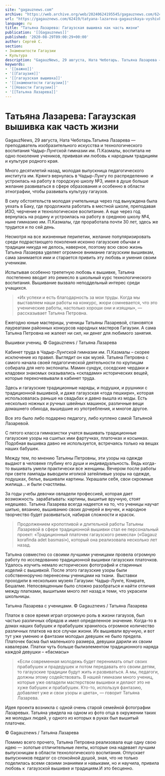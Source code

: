 ```yaml
---
site: "gagauznews.com"
archive: "https://web.archive.org/web/20240624195545/gagauznews.com/62419/tatyana-lazareva-gagauzskaya-vyshivka-kak-chast-zhizni.html"
url: "https://gagauznews.com/62419/tatyana-lazareva-gagauzskaya-vyshivka-kak-chast-zhizni.html"
language: ru
title: "Татьяна Лазарева: Гагаузская вышивка как часть жизни"
publication: '[[Gagauznews]]'
published: '2020-08-29T09:00:29+00:00'
author: Сергей С.
section:
- Знаменитости Гагаузии
- Культура
description: "GagauzNews, 29 августа, Ната Чеботарь. Татьяна Лазарева — преподаватель изобразительного искусства и технологического воспитания Чадыр-Лунгской гимназии им. П.Казмалы, воспитала не одно поколение учеников, прививая им любовь к народным традициям и культуре родного края. Много десятилетий назад, молодая выпускница педагогического института им. Крянгэ вернулась в Чадыр-Лунгу по распределению и устроилась на работу в городскую школу №3, имея в душе больше желание развиваться в сфере образования и особенно в области этнографии, чтобы развивать культуру гагаузов. В силу обстоятельств молодая учительница через год вынуждена была уехать в Баку, где продолжила работать в местной школе, преподавая ИЗО, черчение и технологическое воспитание. А еще через […]"
keywords:
- '[[важно]]'
- '[[Гагаузия]]'
- '[[гагаузская вышивка]]'
- '[[знаменитости гагаузии]]'
- '[[Новости Гагаузии]]'
- '[[Татьяна Лазарева]]'
---
```


# Татьяна Лазарева: Гагаузская вышивка как часть жизни

GagauzNews, 29 августа, Ната Чеботарь.Татьяна Лазарева — преподаватель изобразительного искусства и технологического воспитания Чадыр-Лунгской гимназии им. П.Казмалы, воспитала не одно поколение учеников, прививая им любовь к народным традициям и культуре родного края.

Много десятилетий назад, молодая выпускница педагогического института им. Крянгэ вернулась в Чадыр-Лунгу по распределению  и устроилась на работу в городскую школу №3, имея в душе больше желание развиваться в сфере образования и особенно в области этнографии, чтобы развивать культуру гагаузов.

В силу обстоятельств молодая учительница через год вынуждена была уехать в Баку, где продолжила работать в местной школе, преподавая ИЗО, черчение и технологическое воспитание. А еще через год вернулась на родину и устроилась на работу в среднюю школу №4, ныне гимназию им. П.Казмалы, где проработала почти 30 лет, здесь же трудится и по сей день.

Несмотря на все жизненные перипетии, желание популяризировать среди подрастающего поколения исконно гагаузские обычаи и традиции никуда не делось, наверное, поэтому всю свою жизнь Татьяна Лазаерва уделяет огромное внимание гагаузским вышивкам, сама занимается ими и старается привить эту любовь и умения своим ученикам.

Испытывая особенно трепетную любовь к вышивке, Татьяна  постепенно вводит это ремесло в школьный курс технологического воспитания. Вышивание вызвало неподдельный интерес среди учащихся.

> «Их успехи и есть благодарность за мои труды. Когда мы выставляем наши работы на конкурс, жюри сомневается, что это ученические работы, настолько хороши они и изящны», — рассказывает Татьяна Петровна.

Ежегодно юные мастерицы, ученицы Татьяны Лазаревой, становятся лауреатами районных конкурсов народных мастеров Гагаузии. А сама Татьяна Петровна не жалеет ни сил, ни денег для любимого занятия.

Вышивки учениц. © Gagauznews / Татьяна Лазарева

Кабинет труда в Чадыр-Лунгской гимназии им. П.Казмалы – скорее исключение из правил. Выглядит он как музей. Татьяна Петровна с самого начала своей педагогической деятельности по крупицам собирала для него экспонаты. Мамин сундук, соседские чердаки и кладовки знакомых оказывались «складами» исторических вещей, которые перекочевывали в кабинет труда.

Здесь и гагаузские традиционные наряды, и подушки, и рушники с традиционной вышивкой, и даже гагаузская «года пешкири», которая использовалась раньше на свадьбах и давно вышла из моды. Есть несколько ножных и ручных швейных машинок, различные вещи домашнего обихода, вышедшие из употребления, и многое другое.

Все это было либо подарено педагогу, либо куплено самой Татьяной Лазаревой.

С пятого класса гимназистки учатся вышивать традиционные гагаузские узоры на сшитых ими фартучках, платочках и косынках. Подобная вышивка давно не используется, встречаясь только на вещах наших бабушек.

Между тем, по мнению Татьяны Петровны, эти узоры на одежде выдают в человеке глубину его души и индивидуальность. Ведь когда-то вышивать умели практически все женщины. Вечером после работы при свете лампады выводили иголкой затейливые узоры на одежде, подушках, белье, вышивали картины. Украшали себя, свои скромные жилища… и были счастливы.

За годы учебы девочки овладели профессией, которая дает возможность  зарабатывать: картины, вышитые вручную, стоят недешево. Татьяна Лазарева всегда надеется на то, что ученицы научат шитью, вязанию, вышиванию своих дочерей и внучек, и народное творчество будет развиваться, набирая сложности и красок.

> Продолжением кропотливой и длительной работы Татьяны Лазаревой в сфере традиционной вышивки стал ее персональный проект: «Традиционный платочек гагаузского ремесла» («Gagauz korafinda adet basmasi»), который она реализовала несколько лет назад.

Татьяна совместно со своими лучшими ученицами провела огромную работу по исследованию традиционной вышивки гагаузских платочков. Удалось изучить немало исторических фотографий и старинных изделий с вышивкой. После этого гагаузские узоры были собственноручно перенесены ученицами на ткани.  Выставки проходили в нескольких музеях Гагаузии: Чадыр-Лунге, Комрате, Бешалме. Непосвященным было сложно разобраться и найти отличия между платками, вышитыми много лет назад и теми, что украсили школьницы.

Татьяна Лазарева с ученицами. © Gagauznews / Татьяна Лазарева

Платок в свое время играл огромную роль в жизни гагаузов, был частью различных обрядов и имел определенное значение. Когда-то в домах наших бабушек и прабабушек хранилось огромное количество различных платков на все случаи жизни. Их вышивали вручную, и вот тут уже умению и фантазии молодых девушек не было предела. Платочек басма был маленького размера, девушки дарили их своим кавалерам. Платки чуть больше былиэлементом традиционного наряда каждой девушки – «басмасы»

> «Если современная молодежь будет перенимать опыт своих прабабушек и прадедушек и потом передавать его своим детям, то гагаузские традиции будут жить и развиваться. А мы, педагоги, должны этому содействовать. В нашей гимназии много учениц, которые уже овладели мастерством вышивки и делают это не хуже бабушек и прабабушек. Кто-то, используя фантазию, добавляет уже и свои узоры и цвета», — говорит Татьяна Лазарева.

Идея проекта возникла с одной очень старой семейной фотографии Лазаревых. Татьяна увидела на одном из фото отца в окружении таких же молодых людей, у одного из которых в руках был вышитый платочек.

© Gagauznews / Татьяна Лазарева

Помимо всего прочего, Татьяна Петровна реализовала еще одну свою идею — золотые отличительные ленты, которые она надевает лучшим выпускницам в области технологического воспитания. Отпускает выпускников педагог со спокойной душой, зная, что не только поделилась всеми своими знаниями и навыками, но и научила, привила любовь к  гагаузской вышивке и традициям.И это бесценно.